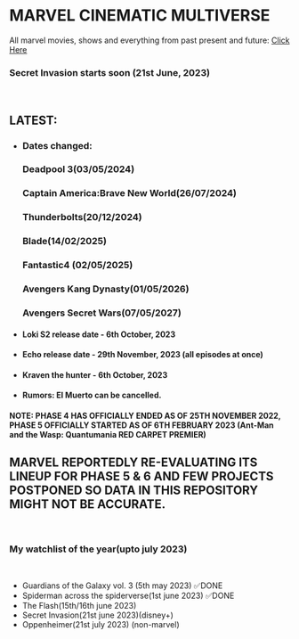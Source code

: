 # MARVEL CINEMATIC MULTIVERSE

All marvel movies, shows and everything from past present and future: [Click Here](https://github.com/gunjan1909/marvel/blob/main/MCU%20RESEARCH.md)

### Secret Invasion starts soon (21st June, 2023)

<br/>

## LATEST:

- ### Dates changed:
  ### Deadpool 3(03/05/2024)
  ### Captain America:Brave New World(26/07/2024)
  ### Thunderbolts(20/12/2024)
  ### Blade(14/02/2025)
  ### Fantastic4 (02/05/2025)
  ### Avengers Kang Dynasty(01/05/2026)
  ### Avengers Secret Wars(07/05/2027)
- #### Loki S2 release date - 6th October, 2023
- #### Echo release date - 29th November, 2023 (all episodes at once)
- #### Kraven the hunter - 6th October, 2023
- #### Rumors: El Muerto can be cancelled.

#### NOTE: PHASE 4 HAS OFFICIALLY ENDED AS OF 25TH NOVEMBER 2022, PHASE 5 OFFICIALLY STARTED AS OF 6TH FEBRUARY 2023 (Ant-Man and the Wasp: Quantumania RED CARPET PREMIER)

## MARVEL REPORTEDLY RE-EVALUATING ITS LINEUP FOR PHASE 5 & 6 AND FEW PROJECTS POSTPONED SO DATA IN THIS REPOSITORY MIGHT NOT BE ACCURATE.

<br/>

### My watchlist of the year(upto july 2023)

<br/>

- Guardians of the Galaxy vol. 3 (5th may 2023) ✅DONE
- Spiderman across the spiderverse(1st june 2023) ✅DONE
- The Flash(15th/16th june 2023)
- Secret Invasion(21st june 2023)(disney+)
- Oppenheimer(21st july 2023) (non-marvel)
